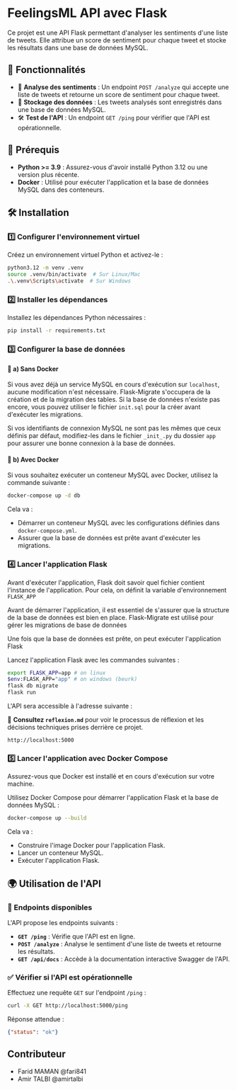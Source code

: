 # FeelingsML API avec Flask

Ce projet est une API Flask permettant d'analyser les sentiments d'une liste de tweets. Elle attribue un score de sentiment pour chaque tweet et stocke les résultats dans une base de données MySQL.

## 🚀 Fonctionnalités

- 🎯 **Analyse des sentiments** : Un endpoint `POST /analyze` qui accepte une liste de tweets et retourne un score de sentiment pour chaque tweet.
- 💾 **Stockage des données** : Les tweets analysés sont enregistrés dans une base de données MySQL.
- 🛠 **Test de l'API** : Un endpoint `GET /ping` pour vérifier que l'API est opérationnelle.

## 📌 Prérequis

- **Python >= 3.9** : Assurez-vous d'avoir installé Python 3.12 ou une version plus récente.
- **Docker** : Utilisé pour exécuter l'application et la base de données MySQL dans des conteneurs.

## 🛠 Installation

### 1️⃣ Configurer l'environnement virtuel

Créez un environnement virtuel Python et activez-le :

```bash
python3.12 -m venv .venv
source .venv/bin/activate  # Sur Linux/Mac
.\.venv\Scripts\activate  # Sur Windows
```

### 2️⃣ Installer les dépendances

Installez les dépendances Python nécessaires :

```bash
pip install -r requirements.txt
```

### 3️⃣ Configurer la base de données

#### 🐍 a) Sans Docker

Si vous avez déjà un service MySQL en cours d'exécution sur `localhost`, aucune modification n'est nécessaire. Flask-Migrate s'occupera de la création et de la migration des tables. Si la base de données n'existe pas encore, vous pouvez utiliser le fichier `init.sql` pour la créer avant d'exécuter les migrations.

Si vos identifiants de connexion MySQL ne sont pas les mêmes que ceux définis par défaut, modifiez-les dans le fichier `_init_.py` du dossier `app` pour assurer une bonne connexion à la base de données.

#### 🐳 b) Avec Docker

Si vous souhaitez exécuter un conteneur MySQL avec Docker, utilisez la commande suivante :

```bash
docker-compose up -d db
```

Cela va :
- Démarrer un conteneur MySQL avec les configurations définies dans `docker-compose.yml`.
- Assurer que la base de données est prête avant d'exécuter les migrations.

### 4️⃣ Lancer l'application Flask

Avant d'exécuter l'application, Flask doit savoir quel fichier contient l'instance de l'application. Pour cela, on définit la variable d'environnement `FLASK_APP`

Avant de démarrer l'application, il est essentiel de s'assurer que la structure de la base de données est bien en place. Flask-Migrate est utilisé pour gérer les migrations de base de données

Une fois que la base de données est prête, on peut exécuter l'application Flask

Lancez l'application Flask avec les commandes suivantes :

```bash
export FLASK_APP=app # on linux
$env:FLASK_APP="app" # on windows (beurk)
flask db migrate
flask run
```

L'API sera accessible à l'adresse suivante :

📄 **Consultez `reflexion.md`** pour voir le processus de réflexion et les décisions techniques prises derrière ce projet.

```
http://localhost:5000
```

### 5️⃣ Lancer l'application avec Docker Compose

Assurez-vous que Docker est installé et en cours d'exécution sur votre machine.

Utilisez Docker Compose pour démarrer l'application Flask et la base de données MySQL :

```bash
docker-compose up --build
```

Cela va :

- Construire l'image Docker pour l'application Flask.
- Lancer un conteneur MySQL.
- Exécuter l'application Flask.

## 🌍 Utilisation de l'API

### 📡 Endpoints disponibles

L'API propose les endpoints suivants :

- **`GET /ping`** : Vérifie que l'API est en ligne.
- **`POST /analyze`** : Analyse le sentiment d'une liste de tweets et retourne les résultats.
- **`GET /api/docs`** : Accède à la documentation interactive Swagger de l'API.


### ✅ Vérifier si l'API est opérationnelle

Effectuez une requête `GET` sur l'endpoint `/ping` :

```bash
curl -X GET http://localhost:5000/ping
```

Réponse attendue :

```json
{"status": "ok"}
```



## Contributeur

- Farid MAMAN @fari841
- Amir TALBI @amirtalbi



